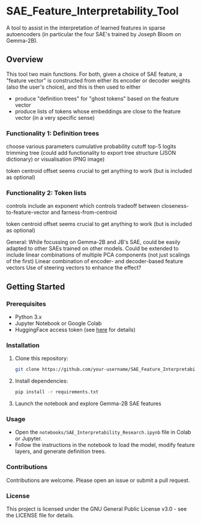 # SAE_Feature_Interpretability_Tool
A tool to assist in the interpretation of learned features in sparse autoencoders (in particular the four SAE's trained by Joseph Bloom on Gemma-2B).

## Overview
This tool two main functions. For both, given a choice of SAE feature, a "feature vector" is constructed from either its encoder or decoder weights (also the user's choice), and this is then used to either

* produce "definition trees" for "ghost tokens" based on the feature vector
* produce lists of tokens whose embeddings are close to the feature vector (in a very specific sense)

### Functionality 1: Definition trees

choose various parameters
cumulative probability cutoff
top-5 logits
trimming tree 
(could add functionality to export tree structure (JSON dictionary) or visualisation (PNG image)

token centroid offset seems crucial to get anything to work (but is included as optional)


### Functionality 2: Token lists

controls include an exponent which controls tradeoff between closeness-to-feature-vector and farness-from-centroid

token centroid offset seems crucial to get anything to work (but is included as optional)

General:
While focussing on Gemma-2B and JB's SAE, could be easily adapted to other SAEs trained on other models.
Could be extended to include linear combinations of multiple PCA components (not just scalings of the first)
Linear combination of encoder- and decoder-based feature vectors
Use of steering vectors to enhance the effect?


## Getting Started

### Prerequisites
- Python 3.x
- Jupyter Notebook or Google Colab
- HuggingFace access token (see [here](https://huggingface.co/docs/hub/security-tokens) for details)

### Installation
1. Clone this repository:
    ```bash
    git clone https://github.com/your-username/SAE_Feature_Interpretability_Tool.git
    ```
2. Install dependencies:
    ```bash
    pip install -r requirements.txt
    ```
3. Launch the notebook and explore Gemma-2B SAE features

### Usage
- Open the `notebooks/SAE_Interpretability_Research.ipynb` file in Colab or Jupyter.
- Follow the instructions in the notebook to load the model, modify feature layers, and generate definition trees.

### Contributions
Contributions are welcome. Please open an issue or submit a pull request.

### License
This project is licensed under the GNU General Public License v3.0 - see the LICENSE file for details.
